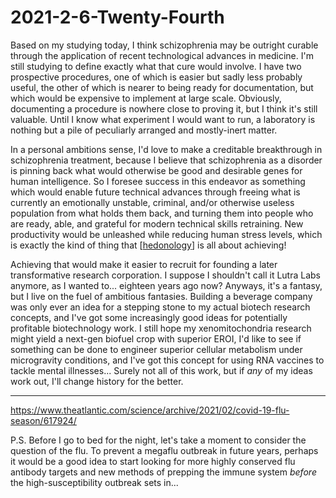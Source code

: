 # 2021-2-6-Twenty-Fourth

Based on my studying today, I think schizophrenia may be outright curable through the application of recent technological advances in medicine.  I'm still studying to define exactly what that cure would involve.  I have two prospective procedures, one of which is easier but sadly less probably useful, the other of which is nearer to being ready for documentation, but which would be expensive to implement at large scale.  Obviously, documenting a procedure is nowhere close to proving it, but I think it's still valuable.  Until I know what experiment I would want to run, a laboratory is nothing but a pile of peculiarly arranged and mostly-inert matter.

In a personal ambitions sense, I'd love to make a creditable breakthrough in schizophrenia treatment, because I believe that schizophrenia as a disorder is pinning back what would otherwise be good and desirable genes for human intelligence.  So I foresee success in this endeavor as something which would enable future technical advances through freeing what is currently an emotionally unstable, criminal, and/or otherwise useless population from what holds them back, and turning them into people who are ready, able, and grateful for modern technical skills retraining.  New productivity would be unleashed while reducing human stress levels, which is exactly the kind of thing that [[hedonology]] is all about achieving!

Achieving that would make it easier to recruit for founding a later transformative research corporation.  I suppose I shouldn't call it Lutra Labs anymore, as I wanted to...  eighteen years ago now?  Anyways, it's a fantasy, but I live on the fuel of ambitious fantasies.  Building a beverage company was only ever an idea for a stepping stone to my actual biotech research concepts, and I've got some increasingly good ideas for potentially profitable biotechnology work.  I still hope my xenomitochondria research might yield a next-gen biofuel crop with superior EROI, I'd like to see if something can be done to engineer superior cellular metabolism under microgravity conditions, and I've got this concept for using RNA vaccines to tackle mental illnesses...  Surely not all of this work, but if *any* of my ideas work out, I'll change history for the better.

---
https://www.theatlantic.com/science/archive/2021/02/covid-19-flu-season/617924/

P.S. Before I go to bed for the night, let's take a moment to consider the question of the flu.  To prevent a megaflu outbreak in future years, perhaps it would be a good idea to start looking for more highly conserved flu antibody targets and new methods of prepping the immune system *before* the high-susceptibility outbreak sets in...

[//begin]: # "Autogenerated link references for markdown compatibility"
[hedonology]: ../../../../../../c:/Users/Rakeela/Documents/GitHub/dragora-notes/hedonology "Hedonology"
[//end]: # "Autogenerated link references"